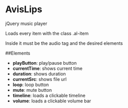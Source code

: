 # AvisLips
jQuery music player

Loads every item with the class .al-item

Inside it must be the audio tag and the desired elements

##Elements
  - **playButton**: play/pause button
  - **currentTime**: shows current time
  - **duration**: shows duration
  - **currentSrc**: shows file url
  - **loop**: loop button
  - **mute**: mute button
  - **timeline**: loads a clickable timeline
  - **volume**: loads a clickable volume bar
